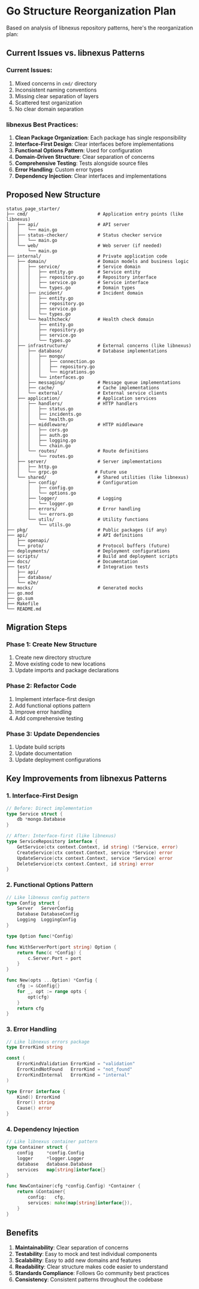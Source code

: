 # Go Structure Reorganization Plan

Based on analysis of libnexus repository patterns, here's the reorganization plan:

## Current Issues vs. libnexus Patterns

### Current Issues:
1. Mixed concerns in `cmd/` directory
2. Inconsistent naming conventions
3. Missing clear separation of layers
4. Scattered test organization
5. No clear domain separation

### libnexus Best Practices:
1. **Clean Package Organization**: Each package has single responsibility
2. **Interface-First Design**: Clear interfaces before implementations
3. **Functional Options Pattern**: Used for configuration
4. **Domain-Driven Structure**: Clear separation of concerns
5. **Comprehensive Testing**: Tests alongside source files
6. **Error Handling**: Custom error types
7. **Dependency Injection**: Clear interfaces and implementations

## Proposed New Structure

```
status_page_starter/
├── cmd/                          # Application entry points (like libnexus)
│   ├── api/                      # API server
│   │   └── main.go
│   ├── status-checker/           # Status checker service
│   │   └── main.go
│   └── web/                      # Web server (if needed)
│       └── main.go
├── internal/                     # Private application code
│   ├── domain/                   # Domain models and business logic
│   │   ├── service/              # Service domain
│   │   │   ├── entity.go         # Service entity
│   │   │   ├── repository.go     # Repository interface
│   │   │   ├── service.go        # Service interface
│   │   │   └── types.go          # Domain types
│   │   ├── incident/             # Incident domain
│   │   │   ├── entity.go
│   │   │   ├── repository.go
│   │   │   ├── service.go
│   │   │   └── types.go
│   │   └── healthcheck/          # Health check domain
│   │       ├── entity.go
│   │       ├── repository.go
│   │       ├── service.go
│   │       └── types.go
│   ├── infrastructure/           # External concerns (like libnexus)
│   │   ├── database/             # Database implementations
│   │   │   ├── mongo/
│   │   │   │   ├── connection.go
│   │   │   │   ├── repository.go
│   │   │   │   └── migrations.go
│   │   │   └── interfaces.go
│   │   ├── messaging/            # Message queue implementations
│   │   ├── cache/                # Cache implementations
│   │   └── external/             # External service clients
│   ├── application/              # Application services
│   │   ├── handlers/             # HTTP handlers
│   │   │   ├── status.go
│   │   │   ├── incidents.go
│   │   │   └── health.go
│   │   ├── middleware/           # HTTP middleware
│   │   │   ├── cors.go
│   │   │   ├── auth.go
│   │   │   ├── logging.go
│   │   │   └── chain.go
│   │   └── routes/               # Route definitions
│   │       └── routes.go
│   ├── server/                   # Server implementations
│   │   ├── http.go
│   │   └── grpc.go              # Future use
│   └── shared/                   # Shared utilities (like libnexus)
│       ├── config/               # Configuration
│       │   ├── config.go
│       │   └── options.go
│       ├── logger/               # Logging
│       │   └── logger.go
│       ├── errors/               # Error handling
│       │   └── errors.go
│       └── utils/                # Utility functions
│           └── utils.go
├── pkg/                          # Public packages (if any)
├── api/                          # API definitions
│   ├── openapi/
│   └── proto/                    # Protocol buffers (future)
├── deployments/                  # Deployment configurations
├── scripts/                      # Build and deployment scripts
├── docs/                         # Documentation
├── test/                         # Integration tests
│   ├── api/
│   ├── database/
│   └── e2e/
├── mocks/                        # Generated mocks
├── go.mod
├── go.sum
├── Makefile
└── README.md
```

## Migration Steps

### Phase 1: Create New Structure
1. Create new directory structure
2. Move existing code to new locations
3. Update imports and package declarations

### Phase 2: Refactor Code
1. Implement interface-first design
2. Add functional options pattern
3. Improve error handling
4. Add comprehensive testing

### Phase 3: Update Dependencies
1. Update build scripts
2. Update documentation
3. Update deployment configurations

## Key Improvements from libnexus Patterns

### 1. Interface-First Design
```go
// Before: Direct implementation
type Service struct {
    db *mongo.Database
}

// After: Interface-first (like libnexus)
type ServiceRepository interface {
    GetService(ctx context.Context, id string) (*Service, error)
    CreateService(ctx context.Context, service *Service) error
    UpdateService(ctx context.Context, service *Service) error
    DeleteService(ctx context.Context, id string) error
}
```

### 2. Functional Options Pattern
```go
// Like libnexus config pattern
type Config struct {
    Server   ServerConfig
    Database DatabaseConfig
    Logging  LoggingConfig
}

type Option func(*Config)

func WithServerPort(port string) Option {
    return func(c *Config) {
        c.Server.Port = port
    }
}

func New(opts ...Option) *Config {
    cfg := &Config{}
    for _, opt := range opts {
        opt(cfg)
    }
    return cfg
}
```

### 3. Error Handling
```go
// Like libnexus errors package
type ErrorKind string

const (
    ErrorKindValidation ErrorKind = "validation"
    ErrorKindNotFound   ErrorKind = "not_found"
    ErrorKindInternal   ErrorKind = "internal"
)

type Error interface {
    Kind() ErrorKind
    Error() string
    Cause() error
}
```

### 4. Dependency Injection
```go
// Like libnexus container pattern
type Container struct {
    config     *config.Config
    logger     *logger.Logger
    database   database.Database
    services   map[string]interface{}
}

func NewContainer(cfg *config.Config) *Container {
    return &Container{
        config:   cfg,
        services: make(map[string]interface{}),
    }
}
```

## Benefits

1. **Maintainability**: Clear separation of concerns
2. **Testability**: Easy to mock and test individual components
3. **Scalability**: Easy to add new domains and features
4. **Readability**: Clear structure makes code easier to understand
5. **Standards Compliance**: Follows Go community best practices
6. **Consistency**: Consistent patterns throughout the codebase 